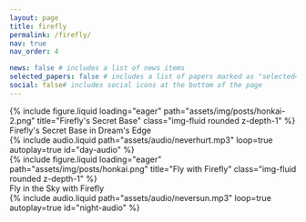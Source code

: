 ```yaml
---
layout: page
title: firefly
permalink: /firefly/
nav: true
nav_order: 4

news: false # includes a list of news items
selected_papers: false # includes a list of papers marked as "selected={true}"
social: false# includes social icons at the bottom of the page
---
```


<div class="row mt-3 day-content">
    <div class="col-sm mt-3 mt-md-0">
        {% include figure.liquid loading="eager" path="assets/img/posts/honkai-2.png" title="Firefly's Secret Base" class="img-fluid rounded z-depth-1" %}
        <div class="caption">
            Firefly's Secret Base in Dream's Edge
        </div>
    </div>
</div>


<div class="row mt-3 day-content">
    <div class="col-sm mt-3 mt-md-0">
        {% include audio.liquid path="assets/audio/neverhurt.mp3" loop=true autoplay=true id="day-audio" %}
    </div>
</div>

<div class="row mt-3 night-content">
    <div class="col-sm mt-3 mt-md-0">
        {% include figure.liquid loading="eager" path="assets/img/posts/honkai.png" title="Fly with Firefly" class="img-fluid rounded z-depth-1" %}
        <div class="caption">
            Fly in the Sky with Firefly
        </div>
    </div>
</div>

<div class="row mt-3 night-content">
    <div class="col-sm mt-3 mt-md-0">
        {% include audio.liquid path="assets/audio/neversun.mp3" loop=true autoplay=true id="night-audio" %}
    </div>
</div>

<script>
document.addEventListener("DOMContentLoaded", function() {
    const dayAudio = document.getElementById("day-audio");
    const nightAudio = document.getElementById("night-audio");

    // 初始设置，根据系统主题播放对应的音频
    function applyThemeBasedOnSystemPreference() {
        const isDarkMode = window.matchMedia('(prefers-color-scheme: dark)').matches;
        console.log(isDarkMode)
        if (isDarkMode) {
            nightAudio.play();
            dayAudio.pause();
        } else {
            dayAudio.play();
            nightAudio.pause();
        }
    }

    applyThemeBasedOnSystemPreference()
});
</script> 

